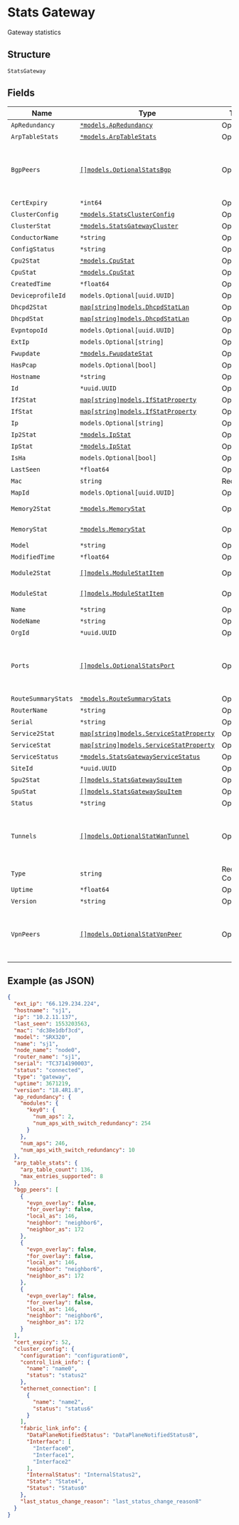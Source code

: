 
# Stats Gateway

Gateway statistics

## Structure

`StatsGateway`

## Fields

| Name | Type | Tags | Description |
|  --- | --- | --- | --- |
| `ApRedundancy` | [`*models.ApRedundancy`](../../doc/models/ap-redundancy.md) | Optional | - |
| `ArpTableStats` | [`*models.ArpTableStats`](../../doc/models/arp-table-stats.md) | Optional | - |
| `BgpPeers` | [`[]models.OptionalStatsBgp`](../../doc/models/optional-stats-bgp.md) | Optional | only present when `bgp_peers` in `fields` query parameter<br>Each port object is same as `GET /api/v1/sites/:site_id/stats/bgp_peers/search` result object, except that org_id, site_id, mac, model are removed |
| `CertExpiry` | `*int64` | Optional | - |
| `ClusterConfig` | [`*models.StatsClusterConfig`](../../doc/models/stats-cluster-config.md) | Optional | - |
| `ClusterStat` | [`*models.StatsGatewayCluster`](../../doc/models/stats-gateway-cluster.md) | Optional | - |
| `ConductorName` | `*string` | Optional | - |
| `ConfigStatus` | `*string` | Optional | - |
| `Cpu2Stat` | [`*models.CpuStat`](../../doc/models/cpu-stat.md) | Optional | - |
| `CpuStat` | [`*models.CpuStat`](../../doc/models/cpu-stat.md) | Optional | - |
| `CreatedTime` | `*float64` | Optional | - |
| `DeviceprofileId` | `models.Optional[uuid.UUID]` | Optional | - |
| `Dhcpd2Stat` | [`map[string]models.DhcpdStatLan`](../../doc/models/dhcpd-stat-lan.md) | Optional | Property key is the network name |
| `DhcpdStat` | [`map[string]models.DhcpdStatLan`](../../doc/models/dhcpd-stat-lan.md) | Optional | Property key is the network name |
| `EvpntopoId` | `models.Optional[uuid.UUID]` | Optional | - |
| `ExtIp` | `models.Optional[string]` | Optional | IP address |
| `Fwupdate` | [`*models.FwupdateStat`](../../doc/models/fwupdate-stat.md) | Optional | - |
| `HasPcap` | `models.Optional[bool]` | Optional | - |
| `Hostname` | `*string` | Optional | hostname reported by the device |
| `Id` | `*uuid.UUID` | Optional | serial |
| `If2Stat` | [`map[string]models.IfStatProperty`](../../doc/models/if-stat-property.md) | Optional | Property key is the interface name |
| `IfStat` | [`map[string]models.IfStatProperty`](../../doc/models/if-stat-property.md) | Optional | Property key is the interface name |
| `Ip` | `models.Optional[string]` | Optional | IP address |
| `Ip2Stat` | [`*models.IpStat`](../../doc/models/ip-stat.md) | Optional | - |
| `IpStat` | [`*models.IpStat`](../../doc/models/ip-stat.md) | Optional | - |
| `IsHa` | `models.Optional[bool]` | Optional | - |
| `LastSeen` | `*float64` | Optional | last seen timestamp |
| `Mac` | `string` | Required | device mac |
| `MapId` | `models.Optional[uuid.UUID]` | Optional | serial |
| `Memory2Stat` | [`*models.MemoryStat`](../../doc/models/memory-stat.md) | Optional | memory usage stat (for virtual chassis, memory usage of master RE) |
| `MemoryStat` | [`*models.MemoryStat`](../../doc/models/memory-stat.md) | Optional | memory usage stat (for virtual chassis, memory usage of master RE) |
| `Model` | `*string` | Optional | device model |
| `ModifiedTime` | `*float64` | Optional | - |
| `Module2Stat` | [`[]models.ModuleStatItem`](../../doc/models/module-stat-item.md) | Optional | **Constraints**: *Minimum Items*: `1`, *Unique Items Required* |
| `ModuleStat` | [`[]models.ModuleStatItem`](../../doc/models/module-stat-item.md) | Optional | **Constraints**: *Minimum Items*: `1`, *Unique Items Required* |
| `Name` | `*string` | Optional | device name if configured |
| `NodeName` | `*string` | Optional | - |
| `OrgId` | `*uuid.UUID` | Optional | serial |
| `Ports` | [`[]models.OptionalStatsPort`](../../doc/models/optional-stats-port.md) | Optional | only present when `ports` in `fields` query parameter<br>Each port object is same as `GET /api/v1/sites/:site_id/stats/ports/search` result object, except that org_id, site_id, mac, model are removed |
| `RouteSummaryStats` | [`*models.RouteSummaryStats`](../../doc/models/route-summary-stats.md) | Optional | - |
| `RouterName` | `*string` | Optional | device name if configured |
| `Serial` | `*string` | Optional | serial |
| `Service2Stat` | [`map[string]models.ServiceStatProperty`](../../doc/models/service-stat-property.md) | Optional | - |
| `ServiceStat` | [`map[string]models.ServiceStatProperty`](../../doc/models/service-stat-property.md) | Optional | - |
| `ServiceStatus` | [`*models.StatsGatewayServiceStatus`](../../doc/models/stats-gateway-service-status.md) | Optional | - |
| `SiteId` | `*uuid.UUID` | Optional | serial |
| `Spu2Stat` | [`[]models.StatsGatewaySpuItem`](../../doc/models/stats-gateway-spu-item.md) | Optional | - |
| `SpuStat` | [`[]models.StatsGatewaySpuItem`](../../doc/models/stats-gateway-spu-item.md) | Optional | - |
| `Status` | `*string` | Optional | - |
| `Tunnels` | [`[]models.OptionalStatWanTunnel`](../../doc/models/optional-stat-wan-tunnel.md) | Optional | only present when `tunnels` in `fields` query parameter<br>Each port object is same as `GET /api/v1/sites/:site_id/stats/tunnels/search` result object, except that org_id, site_id, mac, model are removed |
| `Type` | `string` | Required, Constant | Device Type. enum: `gateway`<br>**Default**: `"gateway"` |
| `Uptime` | `*float64` | Optional | - |
| `Version` | `*string` | Optional | - |
| `VpnPeers` | [`[]models.OptionalStatVpnPeer`](../../doc/models/optional-stat-vpn-peer.md) | Optional | only present when `vpn_peers` in `fields` query parameter<br>Each port object is same as `GET /api/v1/sites/:site_id/stats/vpn_peers/search` result object, except that org_id, site_id, mac, model are removed |

## Example (as JSON)

```json
{
  "ext_ip": "66.129.234.224",
  "hostname": "sj1",
  "ip": "10.2.11.137",
  "last_seen": 1553203563,
  "mac": "dc38e1dbf3cd",
  "model": "SRX320",
  "name": "sj1",
  "node_name": "node0",
  "router_name": "sj1",
  "serial": "TC3714190003",
  "status": "connected",
  "type": "gateway",
  "uptime": 3671219,
  "version": "18.4R1.8",
  "ap_redundancy": {
    "modules": {
      "key0": {
        "num_aps": 2,
        "num_aps_with_switch_redundancy": 254
      }
    },
    "num_aps": 246,
    "num_aps_with_switch_redundancy": 10
  },
  "arp_table_stats": {
    "arp_table_count": 136,
    "max_entries_supported": 8
  },
  "bgp_peers": [
    {
      "evpn_overlay": false,
      "for_overlay": false,
      "local_as": 146,
      "neighbor": "neighbor6",
      "neighbor_as": 172
    },
    {
      "evpn_overlay": false,
      "for_overlay": false,
      "local_as": 146,
      "neighbor": "neighbor6",
      "neighbor_as": 172
    },
    {
      "evpn_overlay": false,
      "for_overlay": false,
      "local_as": 146,
      "neighbor": "neighbor6",
      "neighbor_as": 172
    }
  ],
  "cert_expiry": 52,
  "cluster_config": {
    "configuration": "configuration0",
    "control_link_info": {
      "name": "name0",
      "status": "status2"
    },
    "ethernet_connection": [
      {
        "name": "name2",
        "status": "status6"
      }
    ],
    "fabric_link_info": {
      "DataPlaneNotifiedStatus": "DataPlaneNotifiedStatus8",
      "Interface": [
        "Interface0",
        "Interface1",
        "Interface2"
      ],
      "InternalStatus": "InternalStatus2",
      "State": "State4",
      "Status": "Status0"
    },
    "last_status_change_reason": "last_status_change_reason8"
  }
}
```

